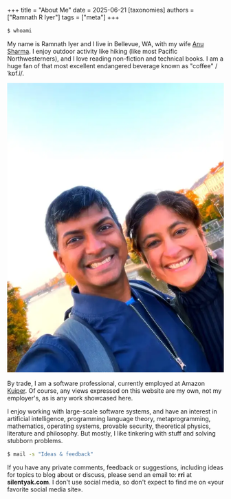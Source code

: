 +++
title = "About Me"
date = 2025-06-21
[taxonomies]
authors = ["Ramnath R Iyer"]
tags = ["meta"]
+++

```bash
$ whoami
```

My name is Ramnath Iyer and I live in Bellevue, WA, with my wife [Anu Sharma](https://anu.sh/). I
enjoy outdoor activity like hiking (like most Pacific Northwesterners), and I love reading
non-fiction and technical books. I am a huge fan of that most excellent endangered beverage known as
"coffee" /ˈkɒf.i/.

![Photo](photo.webp "Ramnath on the left, Anu on the right")

By trade, I am a software professional, currently employed at Amazon
[Kuiper](https://www.aboutamazon.com/what-we-do/devices-services/project-kuiper). Of course, any
views expressed on this website are my own, not my employer's, as is any work showcased here.

I enjoy working with large-scale software systems, and have an interest in artificial intelligence,
programming language theory, metaprogramming, mathematics, operating systems, provable security,
theoretical physics, literature and philosophy. But mostly, I like tinkering with stuff and solving
stubborn problems.

```bash
$ mail -s "Ideas & feedback"
```

If you have any private comments, feedback or suggestions, including ideas for topics to blog about
or discuss, please send an email to: **rri** at **silentyak.com**. I don't use social media, so
don't expect to find me on «your favorite social media site».
